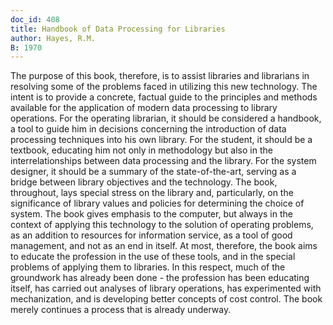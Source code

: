 ```yaml
---
doc_id: 408
title: Handbook of Data Processing for Libraries
author: Hayes, R.M.
B: 1970
---
```


The purpose of this book, therefore, is to assist libraries and librarians in
resolving some of the problems faced in utilizing this new technology.  The
intent is to provide a concrete, factual guide to the principles and methods
available for the application of modern data processing to library operations.
For the operating librarian, it should be considered a handbook, a tool to
guide him in decisions concerning the introduction of data processing techniques
into his own library.  For the student, it should be a textbook, educating him
not only in methodology but also in the interrelationships between data 
processing and the library.  For the system designer, it should be a summary
of the state-of-the-art, serving as a bridge between library objectives and
the technology.  The book, throughout, lays special stress on the library and,
particularly, on the significance of library values and policies for determining
the choice of system.  The book gives emphasis to the computer, but always in
the context of applying this technology to the solution of operating problems,
as an addition to resources for information service, as a tool of good
management, and not as an end in itself.  At most, therefore, the book aims to
educate the profession in the use of these tools, and in the special problems
of applying them to libraries.  In this respect, much of the groundwork has
already been done - the profession has been educating itself, has carried out
analyses of library operations, has experimented with mechanization, and is
developing better concepts of cost control.  The book merely continues a
process that is already underway.